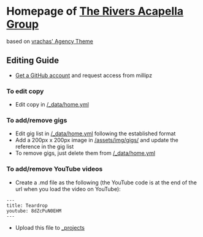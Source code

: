 # Homepage of [The Rivers Acapella Group](https://www.theriversacapella.com)
based on [vrachas' Agency Theme](https://github.com/SotiriosVrachas/jekyll-theme-startbootstrap-agency)

## Editing Guide

- [Get a GitHub account](https://github.com/join) and request access from millipz

### To edit copy

- Edit copy in [/_data/home.yml](https://github.com/millipz/RiversWebsite/blob/master/_data/home.yml)

### To add/remove gigs

- Edit gig list in [/_data/home.yml](https://github.com/millipz/RiversWebsite/blob/master/_data/home.yml) following the established format
- Add a 200px x 200px image in [/assets/img/gigs/](https://github.com/millipz/RiversWebsite/tree/master/assets/img/gigs) and update the reference in the gig list
- To remove gigs, just delete them from [/_data/home.yml](https://github.com/millipz/RiversWebsite/blob/master/_data/home.yml)

### To add/remove YouTube videos

- Create a .md file as the following (the YouTube code is at the end of the url when you load the video on YouTube):

```
---
title: Teardrop
youtube: 8dZcPuN0EHM
---
```

- Upload this file to [_projects](https://github.com/millipz/RiversWebsite/tree/master/_projects)
